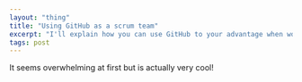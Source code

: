 ```yaml
---
layout: "thing"
title: "Using GitHub as a scrum team"
excerpt: "I'll explain how you can use GitHub to your advantage when working in a team so you'll never have to use other tools again."
tags: post
---
```


It seems overwhelming at first but is actually very cool!
